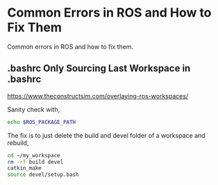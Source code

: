 # Common Errors in ROS and How to Fix Them
Common errors in ROS and how to fix them.

## .bashrc Only Sourcing Last Workspace in .bashrc
https://www.theconstructsim.com/overlaying-ros-workspaces/

Sanity check with,
```bash
echo $ROS_PACKAGE_PATH
```
The fix is to just delete the build and devel folder of a workspace and rebuild,
```bash
cd ~/my_workspace
rm -rf build devel
catkin_make
source devel/setup.bash
```


